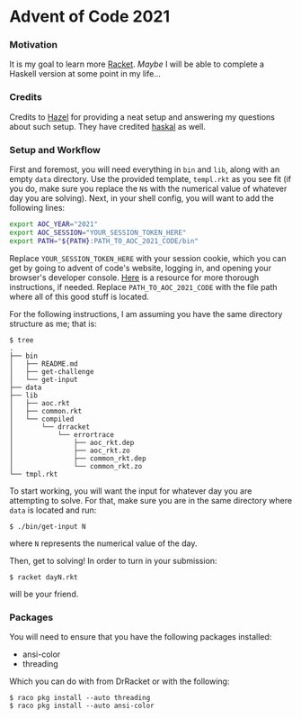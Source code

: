 # Advent of Code 2021

### Motivation
It is my goal to learn more [Racket](https://racket-lang.org/). *Maybe* I will be able to complete a Haskell version at some point in my life...

### Credits
Credits to [Hazel](https://git.bicompact.space/hazel/aoc-2021) for providing a neat setup and answering my questions about such setup. They have credited [haskal](https://git.lain.faith/haskal/aoc2020/src/branch/aoc2020/scripts) as well.

### Setup and Workflow

First and foremost, you will need everything in `bin` and `lib`, along with an empty `data` directory. Use the provided template, `templ.rkt` as you see fit (if you do, make sure you replace the `N`s with the numerical value of whatever day you are solving).
Next, in your shell config, you will want to add the following lines:
```zsh
export AOC_YEAR="2021"
export AOC_SESSION="YOUR_SESSION_TOKEN_HERE"
export PATH="${PATH}:PATH_TO_AOC_2021_CODE/bin"
```
Replace `YOUR_SESSION_TOKEN_HERE` with your session cookie, which you can get by going to advent of code's website, logging in, and opening your browser's developer console. [Here](https://github.com/wimglenn/advent-of-code-wim/issues/1) is a resource for more thorough instructions, if needed.
Replace `PATH_TO_AOC_2021_CODE` with the file path where all of this good stuff is located.

For the following instructions, I am assuming you have the same directory structure as me; that is:
```
$ tree
.
├── bin
│   ├── README.md
│   ├── get-challenge
│   └── get-input
├── data
├── lib
│   ├── aoc.rkt
│   ├── common.rkt
│   └── compiled
│       └── drracket
│           └── errortrace
│               ├── aoc_rkt.dep
│               ├── aoc_rkt.zo
│               ├── common_rkt.dep
│               └── common_rkt.zo
└── tmpl.rkt
```
To start working, you will want the input for whatever day you are attempting to solve. For that, make sure you are in the same directory where `data` is located and run:
```
$ ./bin/get-input N
```
where `N` represents the numerical value of the day.

Then, get to solving! In order to turn in your submission:
```
$ racket dayN.rkt
```
will be your friend.

### Packages
You will need to ensure that you have the following packages installed:
- ansi-color
- threading

Which you can do with from DrRacket or with the following:
```
$ raco pkg install --auto threading
$ raco pkg install --auto ansi-color
```


